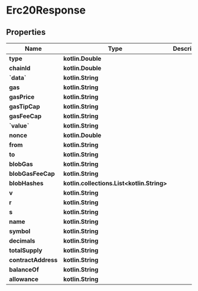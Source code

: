 
# Erc20Response

## Properties
Name | Type | Description | Notes
------------ | ------------- | ------------- | -------------
**type** | **kotlin.Double** |  |  [optional]
**chainId** | **kotlin.Double** |  |  [optional]
**&#x60;data&#x60;** | **kotlin.String** |  |  [optional]
**gas** | **kotlin.String** |  |  [optional]
**gasPrice** | **kotlin.String** |  |  [optional]
**gasTipCap** | **kotlin.String** |  |  [optional]
**gasFeeCap** | **kotlin.String** |  |  [optional]
**&#x60;value&#x60;** | **kotlin.String** |  |  [optional]
**nonce** | **kotlin.Double** |  |  [optional]
**from** | **kotlin.String** |  |  [optional]
**to** | **kotlin.String** |  |  [optional]
**blobGas** | **kotlin.String** |  |  [optional]
**blobGasFeeCap** | **kotlin.String** |  |  [optional]
**blobHashes** | **kotlin.collections.List&lt;kotlin.String&gt;** |  |  [optional]
**v** | **kotlin.String** |  |  [optional]
**r** | **kotlin.String** |  |  [optional]
**s** | **kotlin.String** |  |  [optional]
**name** | **kotlin.String** |  |  [optional]
**symbol** | **kotlin.String** |  |  [optional]
**decimals** | **kotlin.String** |  |  [optional]
**totalSupply** | **kotlin.String** |  |  [optional]
**contractAddress** | **kotlin.String** |  |  [optional]
**balanceOf** | **kotlin.String** |  |  [optional]
**allowance** | **kotlin.String** |  |  [optional]



